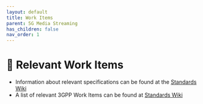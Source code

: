 ```yaml
---
layout: default
title: Work Items
parent: 5G Media Streaming
has_children: false
nav_order: 1
---
```


# 📑 Relevant Work Items
* Information about relevant specifications can be found at the [Standards Wiki](https://github.com/5G-MAG/Standards/wiki/5G-Downlink-Media-Streaming-Architecture-(5GMSd):-Relevant-Specifications)
* A list of relevant 3GPP Work Items can be found at [Standards Wiki](https://github.com/5G-MAG/Standards/wiki/5G-Downlink-Media-Streaming-Architecture-(5GMSd):-Relevant-Work-Items)
